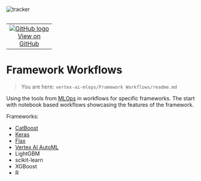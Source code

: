 ![tracker](https://us-central1-vertex-ai-mlops-369716.cloudfunctions.net/pixel-tracking?path=statmike%2Fvertex-ai-mlops%2FFramework+Workflows&file=readme.md)
<!--- header table --->
<table align="left">     
  <td style="text-align: center">
    <a href="https://github.com/statmike/vertex-ai-mlops/blob/main/Framework%20Workflows/readme.md">
      <img src="https://cloud.google.com/ml-engine/images/github-logo-32px.png" alt="GitHub logo">
      <br>View on<br>GitHub
    </a>
  </td>
</table><br/><br/><br/><br/>

---
# Framework Workflows
> You are here: `vertex-ai-mlops/Framework Workflows/readme.md`

Using the tools from [MLOps](../MLOps/readme.md) in workflows for specific frameworks.  The start with notebook based workflows showcasing the features of the framework.

Frameworks:
- [CatBoost](./CatBoost/readme.md)
- [Keras](./Keras/readme.md)
- [Flax](./Flax/readme.md)
- [Vertex AI AutoML](./Vertex%20AI%20AutoML/readme.md)
- LightGBM
- scikit-learn
- XGBoost
- R